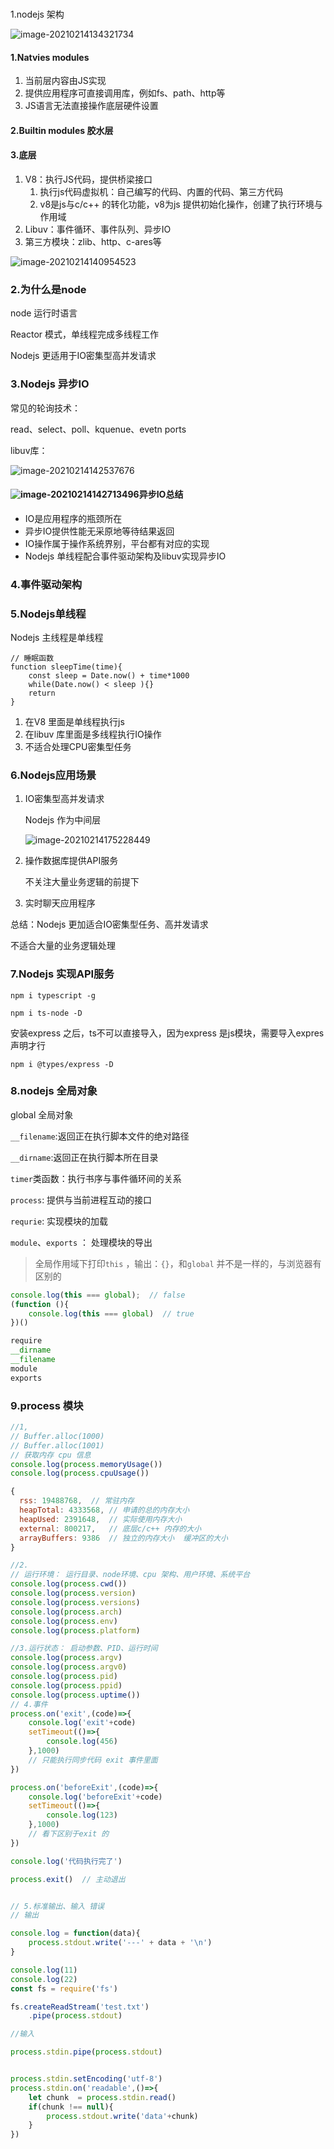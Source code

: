 ###  

1.nodejs 架构

![image-20210214134321734](../../image/image-20210214134321734.png)

#### 1.Natvies modules

1. 当前层内容由JS实现
2. 提供应用程序可直接调用库，例如fs、path、http等
3. JS语言无法直接操作底层硬件设置

#### 2.Builtin modules 胶水层

#### 3.底层

1. V8：执行JS代码，提供桥梁接口
   1. 执行js代码虚拟机：自己编写的代码、内置的代码、第三方代码
   2. v8是js与c/c++ 的转化功能，v8为js 提供初始化操作，创建了执行环境与作用域
2. Libuv：事件循环、事件队列、异步IO
3. 第三方模块：zlib、http、c-ares等

![image-20210214140954523](../../image/image-20210214140954523.png)

### 2.为什么是node

node 运行时语言

Reactor 模式，单线程完成多线程工作

Nodejs 更适用于IO密集型高并发请求

### 3.Nodejs 异步IO

常见的轮询技术：

read、select、poll、kquenue、evetn ports

libuv库：

![image-20210214142537676](../../image/image-20210214142537676.png)

#### ![image-20210214142713496](../../image/image-20210214142713496.png)异步IO总结

- IO是应用程序的瓶颈所在
- 异步IO提供性能无采原地等待结果返回
- IO操作属于操作系统界别，平台都有对应的实现
- Nodejs 单线程配合事件驱动架构及libuv实现异步IO

### 4.事件驱动架构

### 5.Nodejs单线程

Nodejs 主线程是单线程

```
// 睡眠函数
function sleepTime(time){
	const sleep = Date.now() + time*1000
	while(Date.now() < sleep ){}
	return
}
```

1. 在V8 里面是单线程执行js
2. 在libuv 库里面是多线程执行IO操作
3. 不适合处理CPU密集型任务

### 6.Nodejs应用场景

1. IO密集型高并发请求

   Nodejs 作为中间层

   ![image-20210214175228449](../../image/image-20210214175228449.png)

2. 操作数据库提供API服务

   不关注大量业务逻辑的前提下

3. 实时聊天应用程序

总结：Nodejs 更加适合IO密集型任务、高并发请求

不适合大量的业务逻辑处理

### 7.Nodejs 实现API服务

`npm i typescript -g` 

`npm i ts-node -D`

安装express 之后，ts不可以直接导入，因为express 是js模块，需要导入expres声明才行

`npm i @types/express -D`

### 8.nodejs 全局对象

global 全局对象

`__filename`:返回正在执行脚本文件的绝对路径

`__dirname`:返回正在执行脚本所在目录

`timer`类函数：执行书序与事件循环间的关系

`process`: 提供与当前进程互动的接口

`requrie`: 实现模块的加载

`module`、`exports` ： 处理模块的导出

> 全局作用域下打印`this` ，输出：`{}`，和`global` 并不是一样的，与浏览器有区别的

```javascript
console.log(this === global);  // false
(function (){
	console.log(this === global)  // true
})()

require
__dirname
__filename
module
exports
```

### 9.process 模块

```javascript
//1,
// Buffer.alloc(1000)
// Buffer.alloc(1001)
// 获取内存 cpu 信息
console.log(process.memoryUsage())
console.log(process.cpuUsage())

{
  rss: 19488768,  // 常驻内存
  heapTotal: 4333568, // 申请的总的内存大小
  heapUsed: 2391648,  // 实际使用内存大小
  external: 800217,   // 底层c/c++ 内存的大小
  arrayBuffers: 9386  // 独立的内存大小  缓冲区的大小
}

//2.
// 运行环境： 运行目录、node环境、cpu 架构、用户环境、系统平台
console.log(process.cwd())
console.log(process.version)
console.log(process.versions)
console.log(process.arch)
console.log(process.env)
console.log(process.platform)

//3.运行状态： 启动参数、PID、运行时间
console.log(process.argv)
console.log(process.argv0)
console.log(process.pid)
console.log(process.ppid)
console.log(process.uptime())
// 4.事件
process.on('exit',(code)=>{
    console.log('exit'+code)
    setTimeout(()=>{
        console.log(456)
    },1000)
    // 只能执行同步代码 exit 事件里面
})

process.on('beforeExit',(code)=>{
    console.log('beforeExit'+code)
    setTimeout(()=>{
        console.log(123)
    },1000)
    // 看下区别于exit 的
})

console.log('代码执行完了')

process.exit()  // 主动退出


// 5.标准输出、输入 错误
// 输出

console.log = function(data){
    process.stdout.write('---' + data + '\n')
}

console.log(11)
console.log(22)
const fs = require('fs')

fs.createReadStream('test.txt')
    .pipe(process.stdout)

//输入

process.stdin.pipe(process.stdout)


process.stdin.setEncoding('utf-8')
process.stdin.on('readable',()=>{
    let chunk  = process.stdin.read()
    if(chunk !== null){
        process.stdout.write('data'+chunk)
    }
})

```

